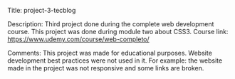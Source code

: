 Title: project-3-tecblog

Description: Third project done during the complete web development course. This project was done during module two about CSS3. Course link: https://www.udemy.com/course/web-completo/

Comments: This project was made for educational purposes. Website development best practices were not used in it. For example: 
the website made in the project was not responsive and some links are broken.